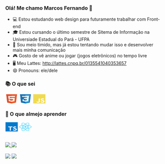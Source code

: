 ### Olá! Me chamo Marcos Fernando 👋

- 💻 Estou estudando web design para futuramente trabalhar com Front-end
- 🎓 Estou cursando o último semestre de Sitema de Informação na Universiade Estadual do Pará - UFPA
- 💬 Sou meio timido, mas já estou tentando mudar isso e desenvolver mais minha comunicação
- 🎮 Gosto de vê anime ou jogar (jogos eletrônicos) no tempo livre
- 🖥 Meu Lattes: http://lattes.cnpq.br/0135541040353657
- 😄 Pronouns: ele/dele
 
 ### 📚 O que sei
 <div style="display: inline_block">
    <img align="center" alt="Rafa-HTML" height="30" width="40" src="https://raw.githubusercontent.com/devicons/devicon/master/icons/html5/html5-original.svg">
    <img align="center" alt="Rafa-CSS" height="30" width="40" src="https://raw.githubusercontent.com/devicons/devicon/master/icons/css3/css3-original.svg">
    <img align="center" alt="Rafa-Js" height="30" width="40"   src="https://raw.githubusercontent.com/devicons/devicon/master/icons/javascript/javascript-plain.svg">
 </div>
  
 ### 📅 O que almejo aprender
 <div style="display: inline_block">
      <img align="center" alt="Rafa-Ts" height="30" width="40" src="https://raw.githubusercontent.com/devicons/devicon/master/icons/typescript/typescript-plain.svg">
      <img align="center" alt="Rafa-React" height="30" width="40" src="https://raw.githubusercontent.com/devicons/devicon/master/icons/react/react-original.svg">
</div><br><br>

<div>
  <a href="https://github.com/Marcos-Fernando">
  <img height="180em" src="https://github-readme-stats.vercel.app/api?username=Marcos-Fernando&show_icons=true&theme=merko&include_all_commits=true&count_private=true"/>
  <img height="180em" src="https://github-readme-stats.vercel.app/api/top-langs/?username=Marcos-Fernando&layout=compact&langs_count=7&theme=merko"/>
</div> <br>
  
 <div>
  <a href = "marcosinfcont@gmail.com"><img src="https://img.shields.io/badge/Gmail-D14836?style=for-the-badge&logo=gmail&logoColor=white" target="_blank"></a>
  <a href="www.linkedin.com/in/marcos-costa-64684b1ab" target="_blank"><img src="https://img.shields.io/badge/-LinkedIn-%230077B5?style=for-the-badge&logo=linkedin&logoColor=white" target="_blank"></a> 
 </div>




